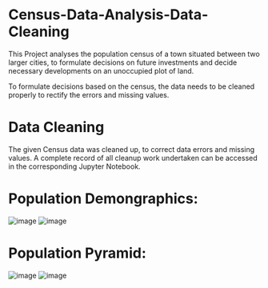 # Census-Data-Analysis-Data-Cleaning
This Project analyses the population census of a town situated between two larger cities, to formulate decisions on future investments and decide necessary developments on an unoccupied plot of land. 

To formulate decisions based on the census, the data needs to be cleaned properly to rectify the errors and missing values.

# Data Cleaning 
The given Census data was cleaned up, to correct data errors and missing values. A complete record of all cleanup work undertaken can be accessed in the corresponding Jupyter Notebook.

# Population Demongraphics:
![image](https://user-images.githubusercontent.com/92319220/232824320-a4ff665e-6168-40e8-ae83-f324d6efb0b2.png)
![image](https://user-images.githubusercontent.com/92319220/232824393-9d4e506b-7739-4a28-9282-c0a85be5d4b7.png)

# Population Pyramid:
![image](https://user-images.githubusercontent.com/92319220/232824689-59022cc0-e7fb-45d8-8b39-cd805452fb80.png)
![image](https://user-images.githubusercontent.com/92319220/232824563-dbb59f51-3065-4d94-b541-2f6272e11fff.png)
